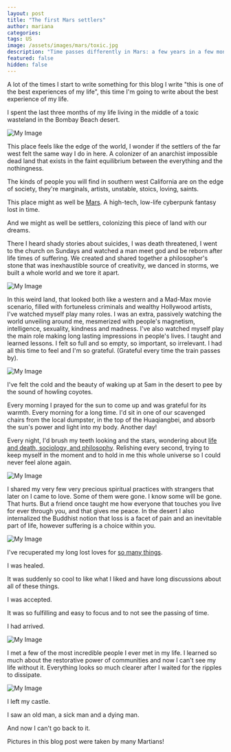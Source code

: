 ```yaml
---
layout: post
title: "The first Mars settlers"
author: mariana
categories:
tags: US
image: /assets/images/mars/toxic.jpg
description: "Time passes differently in Mars: a few years in a few months"
featured: false
hidden: false
---
```


A lot of the times I start to write something for this blog I write "this is one of the best experiences of my life", this time I'm going to write about the best experience of my life.

I spent the last three months of my life living in the middle of a toxic wasteland in the Bombay Beach desert.

![My Image](/assets/images/mars/nothing.jpeg)

This place feels like the edge of the world, I wonder if the settlers of the far west felt the same way I do in here. A colonizer of an anarchist impossible dead land that exists in the faint equilibrium between the everything and the nothingness.

The kinds of people you will find in southern west California are on the edge of society, they're marginals, artists, unstable, stoics, loving, saints.

This place might as well be [Mars](https://mars.college). A high-tech, low-life cyberpunk fantasy lost in time.

And we might as well be settlers, colonizing this piece of land with our dreams.

There I heard shady stories about suicides, I was death threatened, I went to the church on Sundays and watched a man meet god and be reborn after life times of suffering. We created and shared together a philosopher's stone that was inexhaustible source of creativity, we danced in storms, we built a whole world and we tore it apart.

![My Image](/assets/images/mars/people.JPG)

In this weird land, that looked both like a western and a Mad-Max movie scenario, filled with fortuneless criminals and wealthy Hollywood artists, I've watched myself play many roles. I was an extra, passively watching the world unveiling around me, mesmerized with people's magnetism, intelligence, sexuality, kindness and madness. I've also watched myself play the main role making long lasting impressions in people's lives. I taught and learned lessons. I felt so full and so empty, so important, so irrelevant. I had all this time to feel and I'm so grateful. (Grateful every time the train passes by).

![My Image](/assets/images/mars/me.JPG)

I've felt the cold and the beauty of waking up at 5am in the desert to pee by the sound of howling coyotes.

Every morning I prayed for the sun to come up and was grateful for its warmth. Every morning for a long time.
I'd sit in one of our scavenged chairs from the local dumpster, in the top of the Huaqiangbei, and absorb the sun's power and light into my body. Another day!

Every night, I'd brush my teeth looking and the stars, wondering about [life and death, sociology, and philosophy](https://wireless-hippie.github.io/tenerife-sunset/). Relishing every second, trying to keep myself in the moment and to hold in me this whole universe so I could never feel alone again.

![My Image](/assets/images/mars/sky.JPG)

I shared my very few very precious spiritual practices with strangers that later on I came to love. Some of them were gone. I know some will be gone. That hurts. But a friend once taught me how everyone that touches you live for ever through you, and that gives me peace. In the desert I also internalized the Buddhist notion that loss is a facet of pain and an inevitable part of life, however suffering is a choice within you.

![My Image](/assets/images/mars/party.JPG)

I've recuperated my long lost loves for [so many things](cyborgdream.github.io/).

I was healed.

It was suddenly so cool to like what I liked and have long discussions about all of these things.

I was accepted.

It was so fulfilling and easy to focus and to not see the passing of time.

I had arrived.

![My Image](/assets/images/mars/mars.JPG)

I met a few of the most incredible people I ever met in my life. I learned so much about the restorative power of communities and now I can't see my life without it. Everything looks so much clearer after I waited for the ripples to dissipate.

![My Image](/assets/images/mars/share.JPG)

I left my castle.

I saw an old man, a sick man and a dying man.

And now I can't go back to it.

Pictures in this blog post were taken by many Martians!
